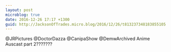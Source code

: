 ```yaml
---
layout: post
microblog: true
date: 2016-12-26 17:17 +1300
guid: http://JacksonOfTrades.micro.blog/2016/12/26/t813237348183855105.html
---
```

@JRPictures @DoctorDazza @CanipaShow @DemwArchived Anime Auscast part 2???????

